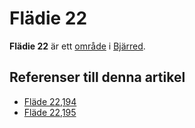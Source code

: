 # Flädie 22

**Flädie 22** är ett [område](område) i [Bjärred](bjärred).

## Referenser till denna artikel

* [Fläde 22,194](fläde%2022,194)
* [Fläde 22,195](fläde%2022,195)
